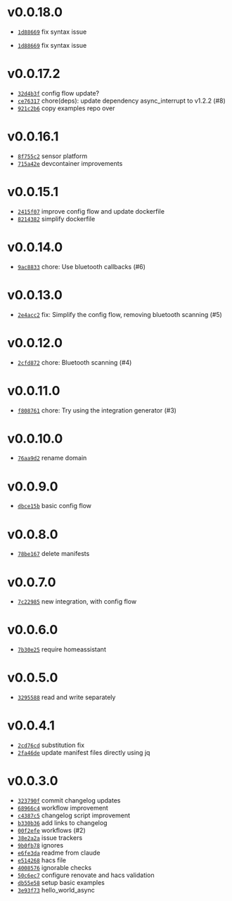 # v0.0.18.0
 * [`1d88669`](https://github.com/lucaspopp0/ha-smart-switches-integration/commit/1d88669) fix syntax issue

 * [`1d88669`](https://github.com/lucaspopp0/ha-smart-switches-integration/commit/1d88669) fix syntax issue

# v0.0.17.2
 * [`32d4b3f`](https://github.com/lucaspopp0/ha-smart-switches-integration/commit/32d4b3f) config flow update?
 * [`ce76317`](https://github.com/lucaspopp0/ha-smart-switches-integration/commit/ce76317) chore(deps): update dependency async_interrupt to v1.2.2 (#8)
 * [`921c2b6`](https://github.com/lucaspopp0/ha-smart-switches-integration/commit/921c2b6) copy examples repo over

# v0.0.16.1
 * [`8f755c2`](https://github.com/lucaspopp0/ha-smart-switches-integration/commit/8f755c2) sensor platform
 * [`715a42e`](https://github.com/lucaspopp0/ha-smart-switches-integration/commit/715a42e) devcontainer improvements

# v0.0.15.1
 * [`2415f07`](https://github.com/lucaspopp0/ha-smart-switches-integration/commit/2415f07) improve config flow and update dockerfile
 * [`8214382`](https://github.com/lucaspopp0/ha-smart-switches-integration/commit/8214382) simplify dockerfile

# v0.0.14.0
 * [`9ac8833`](https://github.com/lucaspopp0/ha-smart-switches-integration/commit/9ac8833) chore: Use bluetooth callbacks (#6)

# v0.0.13.0
 * [`2e4acc2`](https://github.com/lucaspopp0/ha-smart-switches-integration/commit/2e4acc2) fix: Simplify the config flow, removing bluetooth scanning (#5)

# v0.0.12.0
 * [`2cfd872`](https://github.com/lucaspopp0/ha-smart-switches-integration/commit/2cfd872) chore: Bluetooth scanning (#4)

# v0.0.11.0
 * [`f808761`](https://github.com/lucaspopp0/ha-smart-switches-integration/commit/f808761) chore: Try using the integration generator (#3)

# v0.0.10.0
 * [`76aa9d2`](https://github.com/lucaspopp0/ha-smart-switches-integration/commit/76aa9d2) rename domain

# v0.0.9.0
 * [`dbce15b`](https://github.com/lucaspopp0/ha-smart-switches-integration/commit/dbce15b) basic config flow

# v0.0.8.0
 * [`78be167`](https://github.com/lucaspopp0/ha-smart-switches-integration/commit/78be167) delete manifests

# v0.0.7.0
 * [`7c22985`](https://github.com/lucaspopp0/ha-smart-switches-integration/commit/7c22985) new integration, with config flow

# v0.0.6.0
 * [`7b30e25`](https://github.com/lucaspopp0/ha-smart-switches-integration/commit/7b30e25) require homeassistant

# v0.0.5.0
 * [`3295588`](https://github.com/lucaspopp0/ha-smart-switches-integration/commit/3295588) read and write separately

# v0.0.4.1
 * [`2cd76cd`](https://github.com/lucaspopp0/ha-smart-switches-integration/commit/2cd76cd) substitution fix
 * [`2fa46de`](https://github.com/lucaspopp0/ha-smart-switches-integration/commit/2fa46de) update manifest files directly using jq

# v0.0.3.0
 * [`323790f`](https://github.com/lucaspopp0/ha-smart-switches-integration/commit/323790f) commit changelog updates
 * [`68966c4`](https://github.com/lucaspopp0/ha-smart-switches-integration/commit/68966c4) workflow improvement
 * [`c4387c5`](https://github.com/lucaspopp0/ha-smart-switches-integration/commit/c4387c5) changelog script improvement
 * [`b330b36`](https://github.com/lucaspopp0/ha-smart-switches-integration/commit/b330b36) add links to changelog
 * [`00f2efe`](https://github.com/lucaspopp0/ha-smart-switches-integration/commit/00f2efe) workflows (#2)
 * [`38e2a2a`](https://github.com/lucaspopp0/ha-smart-switches-integration/commit/38e2a2a) issue trackers
 * [`9b0fb78`](https://github.com/lucaspopp0/ha-smart-switches-integration/commit/9b0fb78) ignores
 * [`e6fe3da`](https://github.com/lucaspopp0/ha-smart-switches-integration/commit/e6fe3da) readme from claude
 * [`e514268`](https://github.com/lucaspopp0/ha-smart-switches-integration/commit/e514268) hacs file
 * [`4008576`](https://github.com/lucaspopp0/ha-smart-switches-integration/commit/4008576) ignorable checks
 * [`50c6ec7`](https://github.com/lucaspopp0/ha-smart-switches-integration/commit/50c6ec7) configure renovate and hacs validation
 * [`db55e58`](https://github.com/lucaspopp0/ha-smart-switches-integration/commit/db55e58) setup basic examples
 * [`3e93f73`](https://github.com/lucaspopp0/ha-smart-switches-integration/commit/3e93f73) hello_world_async
